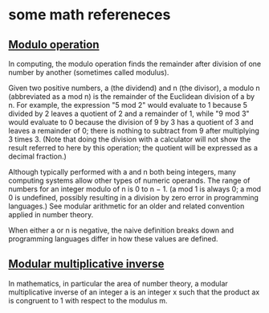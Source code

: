 # some math refereneces

## [Modulo operation](https://en.wikipedia.org/wiki/Modulo_operation)

In computing, the modulo operation finds the remainder after division of one number by another (sometimes called modulus).

Given two positive numbers, a (the dividend) and n (the divisor), a modulo n (abbreviated as a mod n) is the remainder of the Euclidean division of a by n. For example, the expression "5 mod 2" would evaluate to 1 because 5 divided by 2 leaves a quotient of 2 and a remainder of 1, while "9 mod 3" would evaluate to 0 because the division of 9 by 3 has a quotient of 3 and leaves a remainder of 0; there is nothing to subtract from 9 after multiplying 3 times 3. (Note that doing the division with a calculator will not show the result referred to here by this operation; the quotient will be expressed as a decimal fraction.)

Although typically performed with a and n both being integers, many computing systems allow other types of numeric operands. The range of numbers for an integer modulo of n is 0 to n − 1. (a mod 1 is always 0; a mod 0 is undefined, possibly resulting in a division by zero error in programming languages.) See modular arithmetic for an older and related convention applied in number theory.

When either a or n is negative, the naive definition breaks down and programming languages differ in how these values are defined.

## [Modular multiplicative inverse](https://en.wikipedia.org/wiki/Modular_multiplicative_inverse#Extended_Euclidean_algorithm)

In mathematics, in particular the area of number theory, a modular multiplicative inverse of an integer a is an integer x such that the product ax is congruent to 1 with respect to the modulus m.
